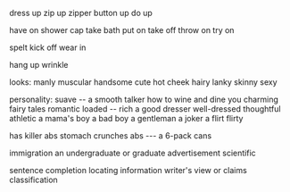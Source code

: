 dress up
zip up
zipper
button up
do up

have on
shower cap
take bath
put on
take off
throw on
try on

spelt
kick off
wear in

hang up
wrinkle


looks:
manly
muscular
handsome
cute
hot
cheek
hairy
lanky
skinny
sexy


personality:
suave -- a smooth talker
how to wine and dine you
charming 
fairy tales
romantic 
loaded -- rich
a good dresser
well-dressed
thoughtful
athletic
a mama's boy
a bad boy
a gentleman
a joker
a flirt
flirty

has killer abs
stomach
crunches
abs --- a 6-pack
cans



immigration
an undergraduate or graduate
advertisement
scientific

sentence completion
locating information
writer's view or claims
classification



